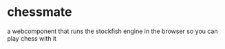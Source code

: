 # chessmate
a webcomponent that runs the stockfish engine in the browser so you can play chess with it
